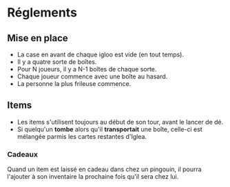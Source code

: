 # Réglements

## Mise en place
- La case en avant de chaque igloo est vide (en tout temps).
- Il y a quatre sorte de boîtes.
- Pour N joueurs, il y a N-1 boîtes de chaque sorte.
- Chaque joueur commence avec une boîte au hasard.
- La personne la plus frileuse commence.

## Items
- Les items s'utilisent toujours au début de son tour, avant le lancer de dé.
- Si quelqu'un **tombe** alors qu'il **transportait** une boîte, celle-ci est mélangée parmis les cartes restantes d'Iglea.

### Cadeaux
Quand un item est laissé en cadeau dans chez un pingouin, il pourra l'ajouter à son inventaire la prochaine fois qu'il sera chez lui.

